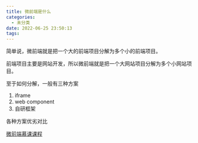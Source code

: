 ```yaml
---
title: 微前端是什么
categories:
  - 未分类
date: 2022-06-25 23:50:13
tags:
---
```

简单说，微前端就是把一个大的前端项目分解为多个小的前端项目。

前端项目主要是网站开发，所以微前端就是把一个大网站项目分解为多个小网站项目。

至于如何分解，一般有三种方案

1. iframe 
2. web component
3. 自研框架

各种方案优劣对比

[微前端慕课课程](https://coding.imooc.com/lesson/520.html#mid=45514)